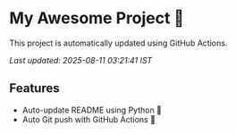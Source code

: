 # My Awesome Project 🚀

This project is automatically updated using GitHub Actions.

_Last updated: 2025-08-11 03:21:41 IST_

## Features
- Auto-update README using Python 🐍
- Auto Git push with GitHub Actions 🤖
